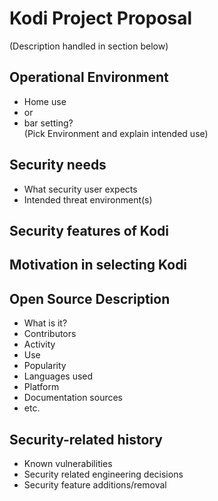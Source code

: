 # Kodi Project Proposal

(Description handled in section below)

## Operational Environment
- Home use
- or
- bar setting?  
(Pick Environment and explain intended use)

## Security needs
- What security user expects
- Intended threat environment(s)

## Security features of Kodi

## Motivation in selecting Kodi

## Open Source Description
- What is it? 
- Contributors
- Activity
- Use
- Popularity
- Languages used 
- Platform
- Documentation sources
- etc.

## Security-related history
- Known vulnerabilities
- Security related engineering decisions
- Security feature additions/removal


